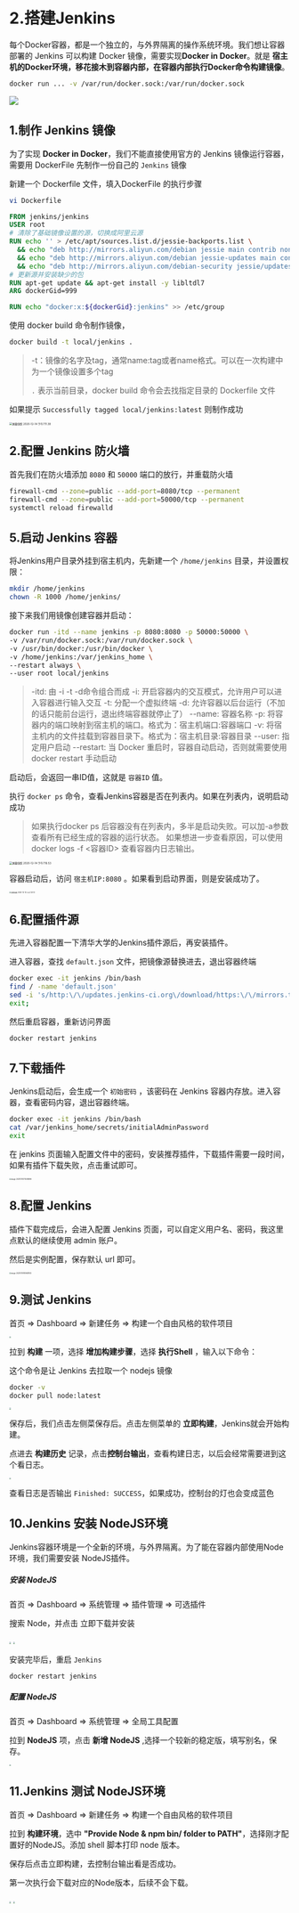 # 2.搭建Jenkins



每个Docker容器，都是一个独立的，与外界隔离的操作系统环境。我们想让容器部署的 Jenkins 可以构建 Docker 镜像，需要实现**Docker in Docker**。就是 **宿主机的Docker环境，移花接木到容器内部，在容器内部执行Docker命令构建镜像**。
```bash
docker run ... -v /var/run/docker.sock:/var/run/docker.sock
```

<img src="http://qiniu.zwhid.online//uPic/11-06-09-VF7ksX.png"  />



## 1.制作 Jenkins 镜像

为了实现 **Docker in Docker**，我们不能直接使用官方的 Jenkins 镜像运行容器，需要用 DockerFile 先制作一份自己的 `Jenkins` 镜像

新建一个 Dockerfile 文件，填入DockerFile 的执行步骤

```bash
vi Dockerfile
```

```dockerfile
FROM jenkins/jenkins
USER root
# 清除了基础镜像设置的源，切换成阿里云源
RUN echo '' > /etc/apt/sources.list.d/jessie-backports.list \
  && echo "deb http://mirrors.aliyun.com/debian jessie main contrib non-free" > /etc/apt/sources.list \
  && echo "deb http://mirrors.aliyun.com/debian jessie-updates main contrib non-free" >> /etc/apt/sources.list \
  && echo "deb http://mirrors.aliyun.com/debian-security jessie/updates main contrib non-free" >> /etc/apt/sources.list
# 更新源并安装缺少的包
RUN apt-get update && apt-get install -y libltdl7
ARG dockerGid=999

RUN echo "docker:x:${dockerGid}:jenkins" >> /etc/group
```

使用 docker build 命令制作镜像，

```bash
docker build -t local/jenkins .
```

> -t：镜像的名字及tag，通常name:tag或者name格式。可以在一次构建中为一个镜像设置多个tag
>
> `.` 表示当前目录，docker build 命令会去找指定目录的 Dockerfile 文件

如果提示 `Successfully tagged local/jenkins:latest` 则制作成功

<img src="http://qiniu.zwhid.online//uPic/%E5%B1%8F%E5%B9%95%E5%BF%AB%E7%85%A7%202020-12-14%20%E4%B8%8B%E5%8D%887.11.39.png" alt="屏幕快照 2020-12-14 下午7.11.39" style="zoom:33%;" />

## 2.配置 Jenkins 防火墙

首先我们在防火墙添加 `8080` 和 `50000` 端口的放行，并重载防火墙

```bash
firewall-cmd --zone=public --add-port=8080/tcp --permanent
firewall-cmd --zone=public --add-port=50000/tcp --permanent
systemctl reload firewalld
```



## 5.启动 Jenkins 容器

将Jenkins用户目录外挂到宿主机内，先新建一个 `/home/jenkins` 目录，并设置权限：

```bash
mkdir /home/jenkins
chown -R 1000 /home/jenkins/
```

接下来我们用镜像创建容器并启动：

```bash
docker run -itd --name jenkins -p 8080:8080 -p 50000:50000 \
-v /var/run/docker.sock:/var/run/docker.sock \
-v /usr/bin/docker:/usr/bin/docker \
-v /home/jenkins:/var/jenkins_home \
--restart always \
--user root local/jenkins
```

> -itd: 由 -i -t -d命令组合而成 -i: 开启容器内的交互模式，允许用户可以进入容器进行输入交互 -t: 分配一个虚拟终端 -d: 允许容器以后台运行（不加的话只能前台运行，退出终端容器就停止了） --name: 容器名称 -p: 将容器内的端口映射到宿主机的端口。格式为：宿主机端口:容器端口 -v: 将宿主机内的文件挂载到容器目录下。格式为：宿主机目录:容器目录 --user: 指定用户启动 --restart: 当 Docker 重启时，容器自动启动，否则就需要使用 docker restart 手动启动


启动后，会返回一串ID值，这就是 `容器ID` 值。

执行 `docker ps` 命令，查看Jenkins容器是否在列表内。如果在列表内，说明启动成功

> 如果执行docker ps 后容器没有在列表内，多半是启动失败。可以加-a参数查看所有已经生成的容器的运行状态。 如果想进一步查看原因，可以使用docker logs -f <容器ID> 查看容器内日志输出。

<img src="http://qiniu.zwhid.online//uPic/%E5%B1%8F%E5%B9%95%E5%BF%AB%E7%85%A7%202020-12-14%20%E4%B8%8B%E5%8D%887.16.53.png" alt="屏幕快照 2020-12-14 下午7.16.53" style="zoom: 33%;" />

容器启动后，访问 `宿主机IP:8080` 。如果看到启动界面，则是安装成功了。

<img src="http://qiniu.zwhid.online//uPic/%E5%B1%8F%E5%B9%95%E5%BF%AB%E7%85%A7%202020-12-14%20%E4%B8%8B%E5%8D%887.20.13.png" alt="屏幕快照 2020-12-14 下午7.20.13" style="zoom:20%;" />

## 6.配置插件源

先进入容器配置一下清华大学的Jenkins插件源后，再安装插件。

进入容器，查找 `default.json` 文件，把镜像源替换进去，退出容器终端

```bash
docker exec -it jenkins /bin/bash
find / -name 'default.json'
sed -i 's/http:\/\/updates.jenkins-ci.org\/download/https:\/\/mirrors.tuna.tsinghua.edu.cn\/jenkins/g' /var/jenkins_home/updates/default.json && sed -i 's/http:\/\/www.google.com/https:\/\/www.baidu.com/g' /var/jenkins_home/updates/default.json
exit;
```

然后重启容器，重新访问界面

```bash
docker restart jenkins
```



## 7.下载插件

Jenkins启动后，会生成一个 `初始密码` ，该密码在 Jenkins 容器内存放。进入容器，查看密码内容，退出容器终端。

```bash
docker exec -it jenkins /bin/bash
cat /var/jenkins_home/secrets/initialAdminPassword
exit
```

在 jenkins 页面输入配置文件中的密码，安装推荐插件，下载插件需要一段时间，如果有插件下载失败，点击重试即可。

<img src="http://qiniu.zwhid.online//uPic/image-20201215175248496.png" alt="image-20201215175248496" style="zoom: 20%;" />

## 8.配置 Jenkins 

插件下载完成后，会进入配置 Jenkins 页面，可以自定义用户名、密码，我这里点默认的继续使用 admin 账户。

然后是实例配置，保存默认 url 即可。

<img src="http://qiniu.zwhid.online//uPic/image-20201215180648143.png" alt="image-20201215180648143" style="zoom:20%;" />



## 9.测试 Jenkins

首页 => Dashboard => 新建任务 => 构建一个自由风格的软件项目

<img src="http://qiniu.zwhid.online//uPic/17-28-21-FR1eot.png" style="zoom:20%;" />



拉到 **构建** 一项，选择 **增加构建步骤**，选择 **执行Shell** ，输入以下命令：

这个命令是让 Jenkins 去拉取一个 nodejs 镜像

```bash
docker -v
docker pull node:latest
```

<img src="http://qiniu.zwhid.online//uPic/17-27-53-H31QFz.png" style="zoom:20%;" />

保存后，我们点击左侧菜保存后。点击左侧菜单的 **立即构建**，Jenkins就会开始构建。

点进去 **构建历史** 记录，点击**控制台输出**，查看构建日志，以后会经常需要进到这个看日志。

<img src="http://qiniu.zwhid.online//uPic/17-27-37-z5k1nR.png" style="zoom:20%;" />

查看日志是否输出 `Finished: SUCCESS`，如果成功，控制台的灯也会变成蓝色



## 10.Jenkins 安装 NodeJS环境

Jenkins容器环境是一个全新的环境，与外界隔离。为了能在容器内部使用Node环境，我们需要安装 NodeJS插件。

##### 安装 NodeJS

首页 => Dashboard => 系统管理 => 插件管理 => 可选插件

搜索 Node，并点击 立即下载并安装

<img src="http://qiniu.zwhid.online//uPic/17-27-12-VCrSGZ.png" style="zoom:20%;" />

<img src="http://qiniu.zwhid.online//uPic/17-26-57-gb33Vn.png" style="zoom:20%;" />

安装完毕后，重启 `Jenkins` 

```
docker restart jenkins
```



##### 配置 NodeJS

首页 => Dashboard => 系统管理 => 全局工具配置

拉到 **NodeJS** 项，点击 **新增 NodeJS** ,选择一个较新的稳定版，填写别名，保存。

<img src="http://qiniu.zwhid.online//uPic/17-26-01-QxwTgE.png" style="zoom:20%;" />



## 11.Jenkins 测试 NodeJS环境

首页 => Dashboard => 新建任务 => 构建一个自由风格的软件项目

拉到 **构建环境**，选中 **"Provide Node & npm bin/ folder to PATH"**，选择刚才配置好的NodeJS。添加 shell 脚本打印 node 版本。

保存后点击立即构建，去控制台输出看是否成功。

第一次执行会下载对应的Node版本，后续不会下载。

<img src="http://qiniu.zwhid.online//uPic/17-25-37-AtpgAO.png" style="zoom:20%;" />

<img src="http://qiniu.zwhid.online//uPic/17-24-57-d2q6XT.png" style="zoom:20%;" />